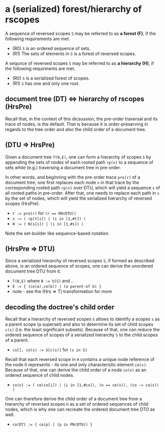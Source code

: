
<!-- ======================================================================= -->
# a (serialized) forest/hierarchy of rscopes

A sequence of reversed scopes `S` may be referred to as **a forest (F)**,
if the following requirements are met.

* (R0) `S` is an ordered sequence of sets.
* (R1) The sets of elements in `S` is a forest of reversed scopes.

A sequnce of reversed scopes `S` may be referred to as **a hierarchy (H)**,
if the following requirments are met.

* (R0) `S` is a serialized forest of scopes.
* (R1) `S` has one and only one root.

<!-- ======================================================================= -->
## document tree (DT) <=> hierarchy of rscopes (HrsPre)

Recall that, in the context of this dicsussion, the pre-order traversal and
its trace of nodes, is the default. That is because it is order-preserving
in regards to the tree order and also the child order of a document tree.

<!-- ======================================================================= -->
## (DTU => HrsPre)

Given a document tree `T(N,E)`, one can form a hierarchy of scopes `S` by
appending the sets of nodes of each rooted path `rp(n)` to a sequence of sets
while (e.g.) traversing a document tree in pre-order.

In other words, and beginning with the pre-order trace `pre(r)` of a document
tree, one first replaces each node `n` in that trace by the corresponding
rooted path `rp(n)` over DTU, which will yield a sequence `s` of all rooted
paths in pre-order. After that, one needs to replace each path in `s` by the
set of nodes, which will yield the serialized hierarchy of reversed scopes
(HrsPre).

* `t := pre(r)` for `(r == RN(DTU))`
* `s := ( rp(t[i]) | (i in [1,#t]) )`
* `H := ( N(s[i]) | (i in [1,#s]) )`

Note the set-builder like sequence-based notation.

<!-- ======================================================================= -->
## (HrsPre => DTU)

Since a serialized hierarchy of reversed scopes `S`, if formed as described
above, is an ordered sequence of scopes, one can derive the unordered document
tree DTU from it.

* `T(N,E)` where `N := U(S)` and ..
* `E := { (ce(a),ce(b)) | (a parent-of b) }`
* note - see the (Hrs => T) transformation for more

<!-- ======================================================================= -->
## decoding the doctree's child order

Recall that a hierarchy of reversed scopes `S` allows to identify a scopes `s`
as a parent scope (a superset) and also to determine its set of child scopes
`c(s)` (i.e. the least significant subsets). Because of that, one can reduce
the ordered sequence of scopes of a serialized hierarchy `S` to the child
scopes of a parent.

* `co[], co(s) := S[c(s)]` for `(s in S)`

Recall that each reversed scope in `H` contains a unique node reference of
the node it represents - its one and only characteristic element `ce(s)`.
Because of that, one can derive the child order of a node `co(n)` as an
ordered sequence of child nodes.

* `co(n) := ( ce(co[i]) | (i in [1,#co]), (n == ce(s)), (co := co(s)) )`

One can therefore derive the child order of a document tree from a hierarchy
of reversed scopes `H` as a set of ordered sequences of child nodes, which
is why one can recreate the ordered document tree DTO as well.

* `co(DT) := { co(p) | (p in PN(DTU)) }`
